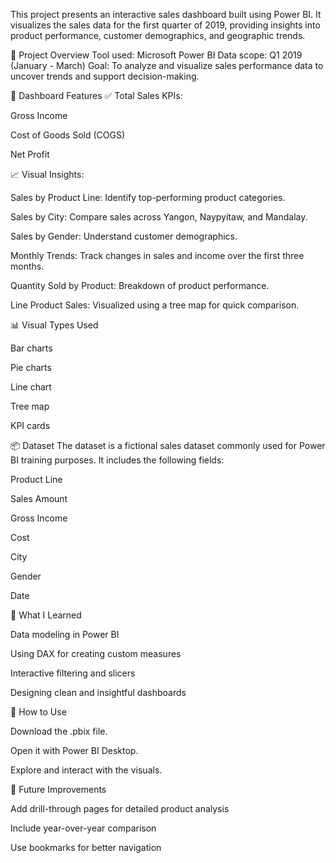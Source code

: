 This project presents an interactive sales dashboard built using Power BI. It visualizes the sales data for the first quarter of 2019, providing insights into product performance, customer demographics, and geographic trends.

📁 Project Overview
Tool used: Microsoft Power BI
Data scope: Q1 2019 (January - March)
Goal: To analyze and visualize sales performance data to uncover trends and support decision-making.

📌 Dashboard Features
✅ Total Sales KPIs:

Gross Income

Cost of Goods Sold (COGS)

Net Profit

📈 Visual Insights:

Sales by Product Line: Identify top-performing product categories.

Sales by City: Compare sales across Yangon, Naypyitaw, and Mandalay.

Sales by Gender: Understand customer demographics.

Monthly Trends: Track changes in sales and income over the first three months.

Quantity Sold by Product: Breakdown of product performance.

Line Product Sales: Visualized using a tree map for quick comparison.

📊 Visual Types Used

Bar charts

Pie charts

Line chart

Tree map

KPI cards

📦 Dataset
The dataset is a fictional sales dataset commonly used for Power BI training purposes. It includes the following fields:

Product Line

Sales Amount

Gross Income

Cost

City

Gender

Date

🧠 What I Learned

Data modeling in Power BI

Using DAX for creating custom measures

Interactive filtering and slicers

Designing clean and insightful dashboards

🚀 How to Use

Download the .pbix file.

Open it with Power BI Desktop.

Explore and interact with the visuals.

📍 Future Improvements

Add drill-through pages for detailed product analysis

Include year-over-year comparison

Use bookmarks for better navigation
